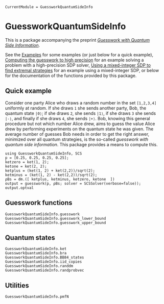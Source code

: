 ```@meta
CurrentModule = GuessworkQuantumSideInfo
```

# GuessworkQuantumSideInfo

This is a package accompanying the preprint [*Guesswork with Quantum Side Information*](http://arxiv.org/abs/2001.03598).

See the [Examples](@ref) for some examples (or just below for a quick example),
[Computing the guesswork to high precision](@ref) for an example solving a
problem with a high-precision SDP solver, [Using a mixed-integer SDP to find
extremal strategies](@ref) for an example using a mixed-integer SDP, or below
for the documentation of the functions provided by this package.

## Quick example

Consider one party Alice who draws a random number in the set `[1,2,3,4]`
uniformly at random. If she draws `1` she sends another party, Bob, the quantum
state `|0⟩`; if she draws `2`, she sends `|1⟩`, if she draws `3` she sends
`|-⟩`, and finally if she draws `4`, she sends `|+⟩`. Bob, knowing this general
procedure but not which number Alice drew, aims to guess the value Alice drew by
performing experiments on the quantum state he was given. The average number of
guesses Bob needs in order to get the right answer, minimized over all quantum
strategies, is the so-called *guesswork with quantum side information*. This
package provides a means to compute this.

```@repl
using GuessworkQuantumSideInfo, SCS
p = [0.25, 0.25, 0.25, 0.25];
ketzero = ket(1, 2);
ketone = ket(2, 2);
ketplus = (ket(1, 2) + ket(2,2))/sqrt(2);
ketminus = (ket(1, 2) - ket(2,2))/sqrt(2);
ρBs = dm.([ ketplus, ketminus, ketzero, ketone  ])
output = guesswork(p, ρBs; solver = SCSSolver(verbose=false));
output.optval
```

## Guesswork functions

```@docs
GuessworkQuantumSideInfo.guesswork
GuessworkQuantumSideInfo.guesswork_lower_bound
GuessworkQuantumSideInfo.guesswork_upper_bound
```

## Quantum states

```@docs
GuessworkQuantumSideInfo.ket
GuessworkQuantumSideInfo.bra
GuessworkQuantumSideInfo.BB84_states
GuessworkQuantumSideInfo.iid_copies
GuessworkQuantumSideInfo.randdm
GuessworkQuantumSideInfo.randprobvec
```

## Utilities

```@docs
GuessworkQuantumSideInfo.pmfN
```
